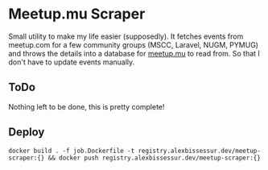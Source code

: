 # Meetup.mu Scraper

Small utility to make my life easier (supposedly). It fetches events from meetup.com for a few community groups (MSCC, Laravel, NUGM, PYMUG) and throws the details into a database for [meetup.mu](https://meetup.mu) to read from.
So that I don't have to update events manually.


## ToDo

Nothing left to be done, this is pretty complete!

## Deploy

```
docker build . -f job.Dockerfile -t registry.alexbissessur.dev/meetup-scraper:{} && docker push registry.alexbissessur.dev/meetup-scraper:{}
```
